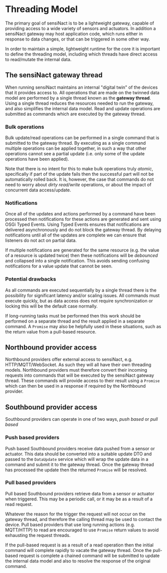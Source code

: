 # Threading Model

The primary goal of sensiNact is to be a lightweight gateway, capable of providing access to a wide variety of sensors and actuators. In addition a sensiNact gateway may host application code, which runs either in response to data changes, or that can be triggered in some other way.

In order to maintain a simple, lightweight runtime for the core it is important to define the threading model, including which threads have direct access to read/mutate the internal data.

## The sensiNact gateway thread

When running sensiNact maintains an internal "digital twin" of the devices that it provides access to. All operations that are made on the twinned data model are performed by a single thread known as the **gateway thread**. Using a single thread reduces the resources needed to run the gateway, and also simplifies the internal data model. Read and update operations are submitted as commands which are executed by the gateway thread.

### Bulk operations

Bulk update/read operations can be performed in a single command that is submitted to the gateway thread. By executing as a single command multiple operations can be applied together, in such a way that other operations cannot see a partial update (i.e. only some of the update operations have been applied).

Note that there is no intent for this to make bulk operations truly *atomic*, specifically if part of the update fails then the successful part will not be automatically rolled back. It is, however, the case that commands do not need to worry about *dirty read/write* operations, or about the impact of concurrent data access/update.

### Notifications

Once all of the updates and actions performed by a command have been processed then notifications for these actions are generated and sent using OSGi Typed Events. Using Typed Events ensures that notifications are delivered asynchronously and do not block the gateway thread. By delaying notifications until all of the updates are complete we can ensure that listeners do not act on partial data.

If multiple notifications are generated for the same resource (e.g. the value of a resource is updated twice) then these notifications will be *debounced* and collapsed into a single notification. This avoids sending confusing notifications for a value update that cannot be seen.

### Potential drawbacks

As all commands are executed sequentially by a single thread there is the possibility for significant latency and/or scaling issues. All commands must execute quickly, but as data access does not require synchronization or locking this will be the default case normally.

If long-running tasks must be performed then this work should be performed on a separate thread and the result applied in a separate command. A `Promise` may also be helpfully used in these situations, such as the return value from a pull-based resource.


## Northbound provider access

Northbound providers offer external access to sensiNact, e.g. HTTP/MQTT/WebSocket. As such they will all have their own threading models. Northbound providers must therefore convert their incoming requests into commands that will be executed by the sensiNact gateway thread. These commands will provide access to their result using a `Promise` which can then be used in a response if required by the Northbound provider.

## Southbound provider access

Southbound providers can operate in one of two ways, *push based* or *pull based*

### Push based providers

Push based Southbound providers receive data pushed from a sensor or actuator. This data should be converted into a suitable update DTO and passed to the `DataUpdate` service which will wrap the update data in a command and submit it to the gateway thread. Once the gateway thread has processed the update then the returned `Promise` will be resolved.

### Pull based providers

Pull based Southbound providers retrieve data from a sensor or actuator when triggered. This may be a periodic call, or it may be as a result of a read request.

Whatever the reason for the trigger the request will not occur on the gateway thread, and therefore the calling thread may be used to contact the device. Pull based providers that use long running actions (e.g. MQTT/HTTP) to read are encouraged to use `Promise` return values to avoid exhausting the request threads.

If the pull-based request is as a result of a read operation then the initial command will complete rapidly to vacate the gateway thread. Once the pull-based request is complete a chained command will be submitted to update the internal data model and also to resolve the response of the original command.
